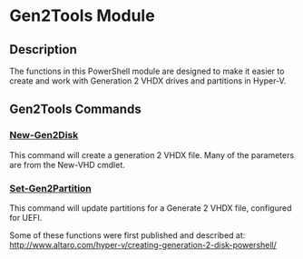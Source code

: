 ﻿# Gen2Tools Module
## Description
The functions in this PowerShell module are designed to make it easier to create and work with Generation 2 VHDX drives and partitions in Hyper-V.

## Gen2Tools Commands
### [New-Gen2Disk](./Docs/New-Gen2Disk.md)
This command will create a generation 2 VHDX file. Many of the parameters are from the New-VHD cmdlet.

### [Set-Gen2Partition](./Docs/Set-Gen2Partition.md)
This command will update partitions for a Generate 2 VHDX file, configured for UEFI.

Some of these functions were first published and described at: http://www.altaro.com/hyper-v/creating-generation-2-disk-powershell/